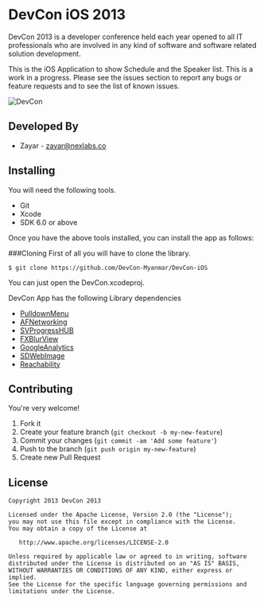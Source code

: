 DevCon iOS 2013
===============

DevCon 2013 is a developer conference held each year opened to all IT professionals who are involved in any kind of software and software related solution development.

This is the iOS Application to show Schedule and the Speaker list. This is a work in a progress. Please see the issues section to report any bugs or feature requests and to see the list of known issues.

![DevCon](https://www.monosnap.com/image/MAtB4hWOHHmQ1fd1MfnUxztNv.png)

Developed By
-------------

* Zayar - <zayar@nexlabs.co>

Installing
----------
You will need the following tools.

* Git
* Xcode
* SDK 6.0 or above

Once you have the above tools installed, you can install the app as follows:

###Cloning
First of all you will have to clone the library.
```shell
$ git clone https://github.com/DevCon-Myanmar/DevCon-iOS
```

You can just open the DevCon.xcodeproj.

DevCon App has the following Library dependencies
* [PulldownMenu][2]
* [AFNetworking][3]
* [SVProgressHUB][4]
* [FXBlurView][5]
* [GoogleAnalytics][6]
* [SDWebImage][7]
* [Reachability][8]


Contributing
------------
You're very welcome!

1. Fork it
2. Create your feature branch (`git checkout -b my-new-feature`)
3. Commit your changes (`git commit -am 'Add some feature'`)
4. Push to the branch (`git push origin my-new-feature`)
5. Create new Pull Request


License
-------
    Copyright 2013 DevCon 2013

    Licensed under the Apache License, Version 2.0 (the "License");
    you may not use this file except in compliance with the License.
    You may obtain a copy of the License at

       http://www.apache.org/licenses/LICENSE-2.0

    Unless required by applicable law or agreed to in writing, software
    distributed under the License is distributed on an "AS IS" BASIS,
    WITHOUT WARRANTIES OR CONDITIONS OF ANY KIND, either express or implied.
    See the License for the specific language governing permissions and
    limitations under the License.

 [2]: https://github.com/BernardGatt/iOSPullDownMenu
 [3]: https://github.com/AFNetworking/AFNetworking
 [4]: https://github.com/samvermette/SVProgressHUD
 [5]: https://github.com/nicklockwood/FXBlurView
 [6]: https://developers.google.com/analytics/devguides/collection/ios
 [7]: https://github.com/rs/SDWebImage
 [8]: http://developer.apple.com/library/ios/samplecode/Reachability/Introduction/Intro.html

